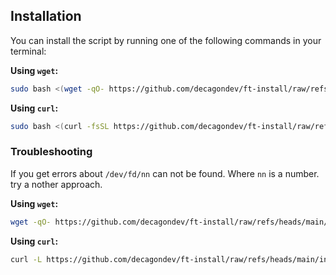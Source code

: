 ## Installation

You can install the script by running one of the following commands in your terminal:

**Using `wget`:**

```bash
sudo bash <(wget -qO- https://github.com/decagondev/ft-install/raw/refs/heads/main/install.sh)
```

**Using `curl`:**

```bash
sudo bash <(curl -fsSL https://github.com/decagondev/ft-install/raw/refs/heads/main/install.sh)
```

### Troubleshooting

If you get errors about `/dev/fd/nn` can not be found. Where `nn` is a number. try a nother approach.

**Using `wget`:**
```bash
wget -qO- https://github.com/decagondev/ft-install/raw/refs/heads/main/install.sh > /tmp/install_focustracker.sh && sudo bash /tmp/install_focustracker.sh
```

**Using `curl`:**
```bash
curl -L https://github.com/decagondev/ft-install/raw/refs/heads/main/install.sh > /tmp/install_focustracker.sh && sudo bash /tmp/install_focustracker.sh
```
